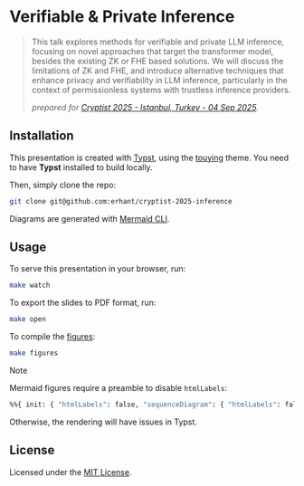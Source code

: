 # Verifiable & Private Inference

> This talk explores methods for verifiable and private LLM inference, focusing on novel approaches that target the transformer model, besides the existing ZK or FHE based solutions. We will discuss the limitations of ZK and FHE, and introduce alternative techniques that enhance privacy and verifiability in LLM inference, particularly in the context of permissionless systems with trustless inference providers.
>
> _prepared for [Cryptist 2025 - Istanbul, Turkey - 04 Sep 2025](https://lu.ma/cryptistanbul)._

## Installation

This presentation is created with [Typst](https://github.com/typst/typst), using the [touying](https://github.com/touying-typ/touying) theme. You need to have **Typst** installed to build locally.

Then, simply clone the repo:

```sh
git clone git@github.com:erhant/cryptist-2025-inference
```

Diagrams are generated with [Mermaid CLI](https://mermaid.js.org/).

## Usage

To serve this presentation in your browser, run:

```sh
make watch
```

To export the slides to PDF format, run:

```sh
make open
```

To compile the [figures](./src/img/):

```sh
make figures
```

> [!NOTE]
>
> Mermaid figures require a preamble to disable `htmlLabels`:
>
> ```sh
> %%{ init: { "htmlLabels": false, "sequenceDiagram": { "htmlLabels": false } } }%%
> ```
>
> Otherwise, the rendering will have issues in Typst.

## License

Licensed under the [MIT License](./LICENSE).

